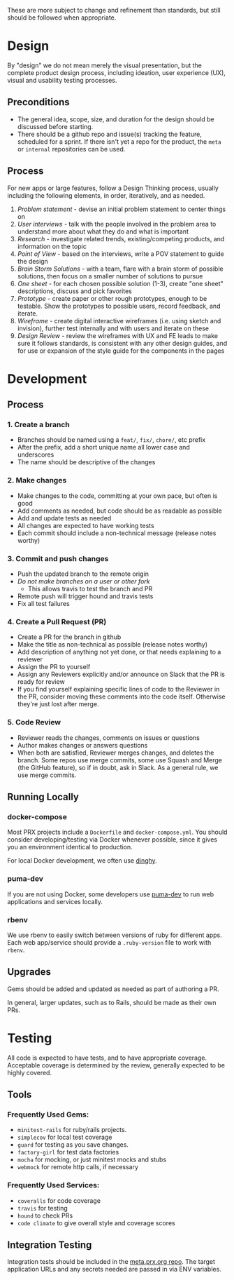 These are more subject to change and refinement than standards, but still should be followed when appropriate.

# Design

By "design" we do not mean merely the visual presentation, but the complete product design process, including ideation, user experience (UX), visual and usability testing processes.

## Preconditions
* The general idea, scope, size, and duration for the design should be discussed before starting.
* There should be a github repo and issue(s) tracking the feature, scheduled for a sprint. If there isn't yet a repo for the product, the `meta` or `internal` repositories can be used.

## Process
For new apps or large features, follow a Design Thinking process, usually including the following elements, in order, iteratively, and as needed.

1. *Problem statement* - devise an initial problem statement to center things on
1. *User interviews* - talk with the people involved in the problem area to understand more about what they do and what is important
1. *Research* - investigate related trends, existing/competing products, and information on the topic
1. *Point of View* - based on the interviews, write a POV statement to guide the design
1. *Brain Storm Solutions* - with a team, flare with a brain storm of possible solutions, then focus on a smaller number of solutions to pursue
1. *One sheet* - for each chosen possible solution (1-3), create "one sheet" descriptions, discuss and pick favorites
1. *Prototype* - create paper or other rough prototypes, enough to be testable. Show the prototypes to possible users, record feedback, and iterate.
1. *Wireframe* - create digital interactive wireframes (i.e. using sketch and invision), further test internally and with users and iterate on these
1. *Design Review* - review the wireframes with UX and FE leads to make sure it follows standards, is consistent with any other design guides, and for use or expansion of the style guide for the components in the pages


# Development

## Process

### 1. Create a branch
- Branches should be named using a `feat/`, `fix/`, `chore/`, etc prefix
- After the prefix, add a short unique name all lower case and underscores
- The name should be descriptive of the changes

### 2. Make changes
- Make changes to the code, committing at your own pace, but often is good
- Add comments as needed, but code should be as readable as possible
- Add and update tests as needed
- All changes are expected to have working tests
- Each commit should include a non-technical message (release notes worthy)

### 3. Commit and push changes
- Push the updated branch to the remote origin
- *Do not make branches on a user or other fork*
  - This allows travis to test the branch and PR
- Remote push will trigger hound and travis tests
- Fix all test failures

### 4. Create a Pull Request (PR)
- Create a PR for the branch in github
- Make the title as non-technical as possible (release notes worthy)
- Add description of anything not yet done, or that needs explaining to a reviewer
- Assign the PR to yourself
- Assign any Reviewers explicitly and/or announce on Slack that the PR is ready for review
- If you find yourself explaining specific lines of code to the Reviewer in the PR, consider moving these comments into the code itself. Otherwise they're just lost after merge.

### 5. Code Review
- Reviewer reads the changes, comments on issues or questions
- Author makes changes or answers questions
- When both are satisfied, Reviewer merges changes, and deletes the branch. Some repos use merge commits, some use Squash and Merge (the GitHub feature), so if in doubt, ask in Slack. As a general rule, we use merge commits.

## Running Locally

### docker-compose

Most PRX projects include a `Dockerfile` and `docker-compose.yml`.  You should
consider developing/testing via Docker whenever possible, since it gives you an
environment identical to production.

For local Docker development, we often use
[dinghy](https://github.com/codekitchen/dinghy). 

### puma-dev

If you are not using Docker, some developers use
[puma-dev](https://github.com/puma/puma-dev) to run web applications and
services locally.

### rbenv

We use rbenv to easily switch between versions of ruby for different apps.
Each web app/service should provide a `.ruby-version` file to work with `rbenv`.

## Upgrades

Gems should be added and updated as needed as part of authoring a PR.

In general, larger updates, such as to Rails, should be made as their own PRs.

# Testing

All code is expected to have tests, and to have appropriate coverage.
Acceptable coverage is determined by the review, generally expected to be highly covered.

## Tools

### Frequently Used Gems:
* `minitest-rails` for ruby/rails projects.
* `simplecov` for local test coverage
* `guard` for testing as you save changes.
* `factory-girl` for test data factories
* `mocha` for mocking, or just minitest mocks and stubs
* `webmock` for remote http calls, if necessary

### Frequently Used Services:
* `coveralls` for code coverage
* `travis` for testing
* `hound` to check PRs
* `code climate` to give overall style and coverage scores

## Integration Testing

Integration tests should be included in the [meta.prx.org repo](https://github.com/PRX/meta.prx.org). The target application URLs and any secrets needed are passed in via ENV variables.
